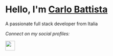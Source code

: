 # Hello, I'm [Carlo Battista](https://github.com/CarloBattista)

A passionate full stack developer from Italia

*Connect on my social profiles:*

[<img align="left" src="https://static.licdn.com/sc/h/al2o9zrvru7aqj8e1x2rzsrca" width="30"> ](https://www.linkedin.com/in/carlo-battista-05b926282/)

